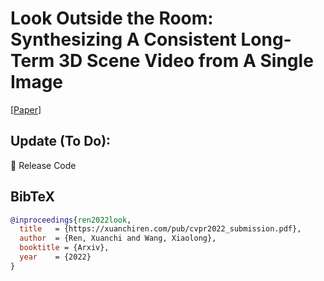 # Look Outside the Room: Synthesizing A Consistent Long-Term 3D Scene Video from A Single Image

<!-- > **Retriever: Learning Content-Style Representation as a Token-Level Bipartite Graph** <br>
> Dacheng Yin*, Xuanchi Ren*, Chong Luo, Yuwang Wang, Zhiwei Xiong and Wenjun Zeng <br>
> *ICLR 2022*<br> -->

[[Paper](https://xuanchiren.com/pub/cvpr2022_submission.pdf)]

## Update (To Do):

<!-- :white_check_mark: Update SNGAN   -->
:black_square_button: Release Code

## BibTeX

```bibtex
@inproceedings{ren2022look,
  title   = {https://xuanchiren.com/pub/cvpr2022_submission.pdf},
  author  = {Ren, Xuanchi and Wang, Xiaolong},
  booktitle = {Arxiv},
  year    = {2022}
}
```
